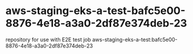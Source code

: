 # aws-staging-eks-a-test-bafc5e00-8876-4e18-a3a0-2df87e374deb-23
repository for use with E2E test job aws-staging-eks-a-test:bafc5e00-8876-4e18-a3a0-2df87e374deb-23
